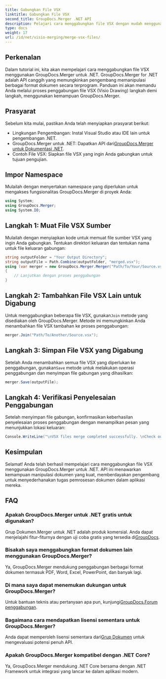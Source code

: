 ```yaml
---
title: Gabungkan File VSX
linktitle: Gabungkan File VSX
second_title: GroupDocs.Merger .NET API
description: Pelajari cara menggabungkan file VSX dengan mudah menggunakan GroupDocs.Merger untuk .NET. Panduan komprehensif ini menyederhanakan tugas manipulasi dokumen.
type: docs
weight: 17
url: /id/net/visio-merging/merge-vsx-files/
---
```

## Perkenalan
Dalam tutorial ini, kita akan mempelajari cara menggabungkan file VSX menggunakan GroupDocs.Merger untuk .NET. GroupDocs.Merger for .NET adalah API canggih yang memungkinkan pengembang memanipulasi berbagai format dokumen secara terprogram. Panduan ini akan memandu Anda melalui proses penggabungan file VSX (Visio Drawing) langkah demi langkah, menggunakan kemampuan GroupDocs.Merger.
## Prasyarat
Sebelum kita mulai, pastikan Anda telah menyiapkan prasyarat berikut:
- Lingkungan Pengembangan: Instal Visual Studio atau IDE lain untuk pengembangan .NET.
-  GroupDocs.Merger untuk .NET: Dapatkan API dari[GroupDocs.Merger untuk Dokumentasi .NET](https://reference.groupdocs.com/merger/net/).
- Contoh File VSX: Siapkan file VSX yang ingin Anda gabungkan untuk tujuan pengujian.

## Impor Namespace
Mulailah dengan menyertakan namespace yang diperlukan untuk mengakses fungsionalitas GroupDocs.Merger di proyek Anda:
```csharp
using System; 
using GroupDocs.Merger;
using System.IO;
```
## Langkah 1: Muat File VSX Sumber
Mulailah dengan menyiapkan kode untuk memuat file sumber VSX yang ingin Anda gabungkan. Tentukan direktori keluaran dan tentukan nama untuk file keluaran gabungan:
```csharp
string outputFolder = "Your Output Directory";
string outputFile = Path.Combine(outputFolder, "merged.vsx");
using (var merger = new GroupDocs.Merger.Merger("Path/To/Your/Source.vsx"))
{
    // Lanjutkan dengan proses penggabungan
}
```
## Langkah 2: Tambahkan File VSX Lain untuk Digabung
 Untuk menggabungkan beberapa file VSX, gunakan`Join` metode yang disediakan oleh GroupDocs.Merger. Metode ini memungkinkan Anda menambahkan file VSX tambahan ke proses penggabungan:
```csharp
merger.Join("Path/To/Another/Source.vsx");
```
## Langkah 3: Simpan File VSX yang Digabung
 Setelah Anda menambahkan semua file VSX yang diperlukan ke penggabungan, gunakan`Save` metode untuk melakukan operasi penggabungan dan menyimpan file gabungan yang dihasilkan:
```csharp
merger.Save(outputFile);
```
## Langkah 4: Verifikasi Penyelesaian Penggabungan
Setelah menyimpan file gabungan, konfirmasikan keberhasilan penyelesaian proses penggabungan dengan menampilkan pesan yang menunjukkan lokasi keluaran:
```csharp
Console.WriteLine("\nVSX files merge completed successfully. \nCheck output in {0}", outputFolder);
```

## Kesimpulan
Selamat! Anda telah berhasil mempelajari cara menggabungkan file VSX menggunakan GroupDocs.Merger untuk .NET. API ini menawarkan kemampuan manipulasi dokumen yang kuat, memberdayakan pengembang untuk menyederhanakan tugas pemrosesan dokumen dalam aplikasi mereka.

## FAQ
### Apakah GroupDocs.Merger untuk .NET gratis untuk digunakan?
 Grup Dokumen.Merger untuk .NET adalah produk komersial. Anda dapat menjelajahi fitur-fiturnya dengan uji coba gratis yang tersedia di[GroupDocs](https://releases.groupdocs.com/).
### Bisakah saya menggabungkan format dokumen lain menggunakan GroupDocs.Merger?
Ya, GroupDocs.Merger mendukung penggabungan berbagai format dokumen termasuk PDF, Word, Excel, PowerPoint, dan banyak lagi.
### Di mana saya dapat menemukan dukungan untuk GroupDocs.Merger?
 Untuk bantuan teknis atau pertanyaan apa pun, kunjungi[GroupDocs.Forum penggabungan](https://forum.groupdocs.com/c/merger/32).
### Bagaimana cara mendapatkan lisensi sementara untuk GroupDocs.Merger?
 Anda dapat memperoleh lisensi sementara dari[Grup Dokumen](https://purchase.groupdocs.com/temporary-license/) untuk mengevaluasi potensi penuh API.
### Apakah GroupDocs.Merger kompatibel dengan .NET Core?
Ya, GroupDocs.Merger mendukung .NET Core bersama dengan .NET Framework untuk integrasi yang lancar ke dalam aplikasi modern.